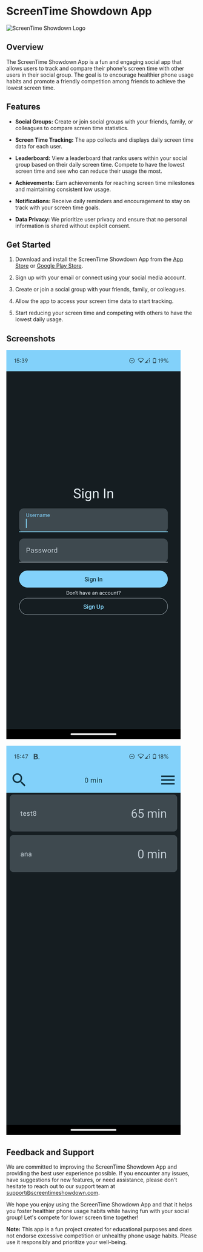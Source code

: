 # ScreenTime Showdown App

![ScreenTime Showdown Logo](logo.png)

## Overview

The ScreenTime Showdown App is a fun and engaging social app that allows users to track and compare their phone's screen time with other users in their social group. The goal is to encourage healthier phone usage habits and promote a friendly competition among friends to achieve the lowest screen time.

## Features

- **Social Groups:** Create or join social groups with your friends, family, or colleagues to compare screen time statistics.

- **Screen Time Tracking:** The app collects and displays daily screen time data for each user.

- **Leaderboard:** View a leaderboard that ranks users within your social group based on their daily screen time. Compete to have the lowest screen time and see who can reduce their usage the most.

- **Achievements:** Earn achievements for reaching screen time milestones and maintaining consistent low usage.

- **Notifications:** Receive daily reminders and encouragement to stay on track with your screen time goals.

- **Data Privacy:** We prioritize user privacy and ensure that no personal information is shared without explicit consent.

## Get Started

1. Download and install the ScreenTime Showdown App from the [App Store](https://example-link-to-app-store) or [Google Play Store](https://example-link-to-play-store).

2. Sign up with your email or connect using your social media account.

3. Create or join a social group with your friends, family, or colleagues.

4. Allow the app to access your screen time data to start tracking.

5. Start reducing your screen time and competing with others to have the lowest daily usage.

## Screenshots

![Screenshot 1](screenshots/screenshot1.png)

![Screenshot 2](screenshots/screenshot2.png)

## Feedback and Support

We are committed to improving the ScreenTime Showdown App and providing the best user experience possible. If you encounter any issues, have suggestions for new features, or need assistance, please don't hesitate to reach out to our support team at support@screentimeshowdown.com.

We hope you enjoy using the ScreenTime Showdown App and that it helps you foster healthier phone usage habits while having fun with your social group! Let's compete for lower screen time together!

**Note:** This app is a fun project created for educational purposes and does not endorse excessive competition or unhealthy phone usage habits. Please use it responsibly and prioritize your well-being.
